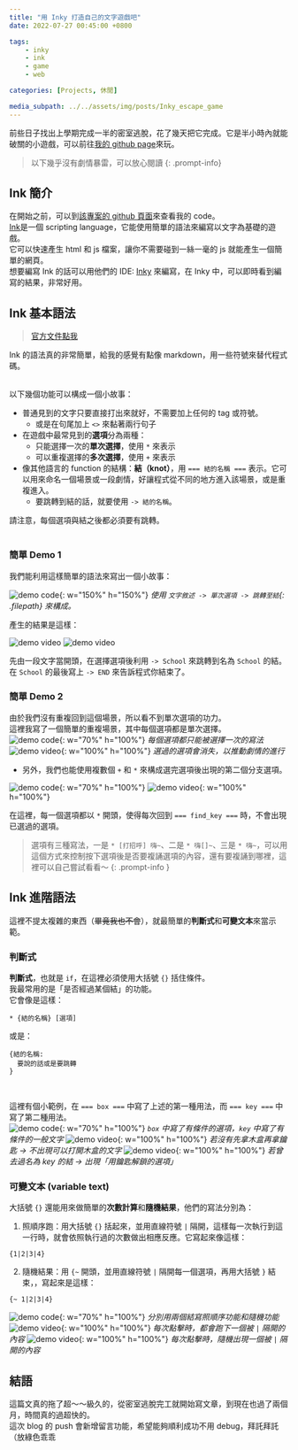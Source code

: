 ```yaml
---
title: "用 Inky 打造自己的文字遊戲吧"
date: 2022-07-27 00:45:00 +0800

tags: 
    - inky
    - ink
    - game
    - web

categories: [Projects, 休閒]

media_subpath: ../../assets/img/posts/Inky_escape_game
---
```


前些日子找出上學期完成一半的密室逃脫，花了幾天把它完成。它是半小時內就能破關的小遊戲，可以前往[我的 github page](https://titaliu1224.github.io/escape-game/)來玩。

> 以下幾乎沒有劇情暴雷，可以放心閱讀
{: .prompt-info}

## Ink 簡介
在開始之前，可以到[該專案的 github 頁面](https://github.com/titaliu1224/escape-game)來查看我的 code。<br>
[Ink](https://github.com/inkle/ink)是一個 scripting language，它能使用簡單的語法來編寫以文字為基礎的遊戲。<br>
它可以快速產生 html 和 js 檔案，讓你不需要碰到一絲一毫的 js 就能產生一個簡單的網頁。<br>
想要編寫 Ink 的話可以用他們的 IDE: [Inky](https://github.com/inkle/inky) 來編寫，在 Inky 中，可以即時看到編寫的結果，非常好用。

## Ink 基本語法
> [官方文件點我](https://github.com/inkle/ink/blob/master/Documentation/WritingWithInk.md)

Ink 的語法真的非常簡單，給我的感覺有點像 markdown，用一些符號來替代程式碼。<br><br>

以下幾個功能可以構成一個小故事：

- 普通見到的文字只要直接打出來就好，不需要加上任何的 tag 或符號。
  - 或是在句尾加上 `<>` 來黏著兩行句子
- 在遊戲中最常見到的**選項**分為兩種：
  - 只能選擇一次的**單次選擇**，使用 `*` 來表示
  - 可以重複選擇的**多次選擇**，使用 `+` 來表示
- 像其他語言的 function 的結構：**結（knot）**，用 `=== 結的名稱 ===` 表示。它可以用來命名一個場景或一段劇情，好讓程式從不同的地方進入該場景，或是重複進入。
  - 要跳轉到結的話，就要使用 `-> 結的名稱`。

請注意，每個選項與結之後都必須要有跳轉。<br><br>

### 簡單 Demo 1

我們能利用這樣簡單的語法來寫出一個小故事：<br>

![demo code](code1.webp){: w="150%" h="150%"}
_使用 `文字敘述 -> 單次選項 -> 跳轉至結`{: .filepath} 來構成。_

產生的結果是這樣：<br>

![demo video](demo1.webp)
![demo video](demo2.webp)

先由一段文字當開頭，在選擇選項後利用 `-> School` 來跳轉到名為 `School` 的結。<br>
在 `School` 的最後寫上 `-> END` 來告訴程式你結束了。

### 簡單 Demo 2

由於我們沒有重複回到這個場景，所以看不到單次選項的功力。<br>
這裡我寫了一個簡單的重複場景，其中每個選項都是單次選擇。<br>
![demo code](code2.webp){: w="70%" h="100%"}
_每個選項都只能被選擇一次的寫法_
![demo video](demo3.webp){: w="100%" h="100%"}
_選過的選項會消失，以推動劇情的進行_

- 另外，我們也能使用複數個 `+` 和 `*` 來構成選完選項後出現的第二個分支選項。

![demo code](code4.webp){: w="70%" h="100%"}
![demo video](demo4.webp){: w="100%" h="100%"}

在這裡，每一個選項都以 `*` 開頭，使得每次回到 `=== find_key ===` 時，不會出現已選過的選項。

> 選項有三種寫法，一是 `* [打招呼] 嗨~`、二是 `* 嗨[]~`、三是 `* 嗨~`，可以用這個方式來控制按下選項後是否要複誦選項的內容，還有要複誦到哪裡，這裡可以自己嘗試看看～ 
{: .prompt-info }

## Ink 進階語法
這裡不提太複雜的東西（~~畢竟我也不會~~），就最簡單的**判斷式**和**可變文本**來當示範。<br>

### 判斷式
**判斷式**，也就是 `if`，在這裡必須使用大括號 `{}` 括住條件。<br>
我最常用的是「是否經過某個結」的功能。<br>
它會像是這樣：
```
* {結的名稱} [選項]
```
或是：
```
{結的名稱:
  要說的話或是要跳轉
}
```

<br>

這裡有個小範例，在 `=== box ===` 中寫了上述的第一種用法，而 `=== key ===` 中寫了第二種用法。 <br>
![demo code](code5.webp){: w="70%" h="100%"}
_`box` 中寫了有條件的選項，`key` 中寫了有條件的一般文字_
![demo video](demo5-2.webp){: w="100%" h="100%"}
_若沒有先拿木盒再拿鑰匙 -> 不出現可以打開木盒的文字_
![demo video](demo5-1.webp){: w="100%" h="100%"}
_若曾去過名為 key 的結 -> 出現「用鑰匙解鎖的選項」_

### 可變文本 (variable text)

大括號 `{}` 還能用來做簡單的**次數計算**和**隨機結果**，他們的寫法分別為：<br>
1. 照順序跑：用大括號 `{}` 括起來，並用直線符號 `|` 隔開，這樣每一次執行到這一行時，就會依照執行過的次數做出相應反應。它寫起來像這樣：
```
{1|2|3|4}
```
2.  隨機結果：用 `{~` 開頭，並用直線符號 `|` 隔開每一個選項，再用大括號 `}` 結束，，寫起來是這樣：
```
{~ 1|2|3|4}
```

![demo code](code6.webp){: w="70%" h="100%"}
_分別用兩個結寫照順序功能和隨機功能_
![demo video](demo6-1.webp){: w="100%" h="100%"}
_每次點擊時，都會跑下一個被 `|` 隔開的內容_
![demo video](demo6-2.webp){: w="100%" h="100%"}
_每次點擊時，隨機出現一個被 `|` 隔開的內容_

## 結語
這篇文真的拖了超～～級久的，從密室逃脫完工就開始寫文章，到現在也過了兩個月，時間真的過超快的。<br>
這次 blog 的 push 會新增留言功能，希望能夠順利成功不用 debug，拜託拜託（放綠色乖乖

